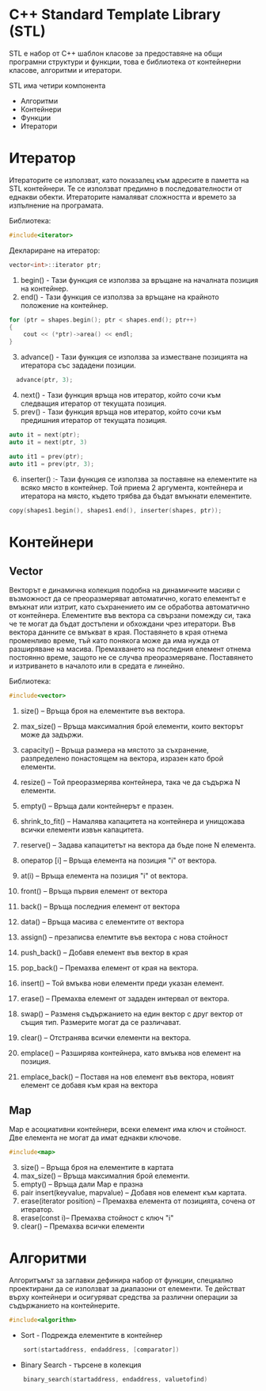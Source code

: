 # C++ Standard Template Library (STL)

STL е набор от C++ шаблон класове за предоставяне на общи програмни структури и функции, това е библиотека от контейнерни класове, алгоритми и итератори.

STL има четири компонента
- Алгоритми
- Контейнери
- Функции
- Итератори

# Итератор

Итераторите се използват, като показалец към адресите в паметта на STL контейнери. Те се използват предимно в последователности от еднакви обекти. Итераторите намаляват сложността и времето за изпълнение на програмата.

Библиотека:

```cpp
#include<iterator>
```
Деклариране на итератор:
```cpp
vector<int>::iterator ptr;
```

1. begin() - Тази функция се използва за връщане на началната позиция на контейнер.
2. end() - Тази функция се използва за връщане на крайното положение на контейнер.

```cpp
for (ptr = shapes.begin(); ptr < shapes.end(); ptr++)
{
	cout << (*ptr)->area() << endl;
}
```
3. advance() - Тази функция се използва за изместване позицията на итератора със зададени позиции.

```cpp
  advance(ptr, 3);
```

4. next() - Тази функция връща нов итератор, който сочи към следващия итератор от текущата позиция.
5. prev() - Тази функция връща нов итератор, който сочи към предишния итератор от текущата позиция.

```cpp
auto it = next(ptr);
auto it = next(ptr, 3)

auto it1 = prev(ptr);
auto it1 = prev(ptr, 3); 
```
6. inserter() :- Тази функция се използва за поставяне на елементите на всяко място в контейнер. Той приема 2 аргумента, контейнера и итератора на място, където трябва да бъдат вмъкнати елементите.

```cpp
copy(shapes1.begin(), shapes1.end(), inserter(shapes, ptr)); 
```

# Контейнери

## Vector

Векторът е динамична колекция подобна на динамичните масиви с възможност да се преоразмеряват автоматично, когато елементът е вмъкнат или изтрит, като съхранението им се обработва автоматично от контейнера. Елементите във вектора са свързани помежду си, така че те могат да бъдат достъпени и обхождани чрез итератори. Във вектора данните се вмъкват в края. Поставянето в края отнема променливо време, тъй като понякога може да има нужда от разширяване на масива. Премахването на последния елемент отнема постоянно време, защото не се случва преоразмеряване. Поставянето и изтриването в началото или в средата е линейно.

Библиотека:

```cpp
#include<vector>
```

1. size() – Връща броя на елементите във вектора.
2. max_size() – Връща максималния брой елементи, които векторът може да задържи.
3. capacity() – Връща размера на мястото за съхранение, разпределено понастоящем на вектора, изразен като брой елементи.
4. resize() – Той преоразмерява контейнера, така че да съдържа N елементи.
5. empty() – Връща дали контейнерът е празен.
6. shrink_to_fit() – Намалява капацитета на контейнера и унищожава всички елементи извън капацитета.
7. reserve() – Задава капацитетът на вектора да бъде поне N елемента. 

8. оператор [i] – Връща елемента на позиция "i" от вектора.
9. at(i) – Връща елемента на позиция "i" ot вектора.
10. front() – Връща първия елемент от вектора
11. back() – Връща последния елемент от вектора
12. data() – Връща масива с елементите от вектора

13. assign() – презаписва елемтите във вектора с нова стойност
14. push_back() – Добавя елемент във вектор в края
15. pop_back() – Премахва елемент от края на вектора.
16. insert() – Той вмъква нови елементи преди указан елемент.
17. erase() – Премахва елемент от зададен интервал от вектора.
18. swap() – Разменя съдържанието на един вектор с друг вектор от същия тип. Размерите могат да се различават.
19. clear() – Отстранява всички елементи на вектора.
20. emplace() – Разширява контейнера, като вмъква нов елемент на позиция.
21. emplace_back() – Поставя на нов елемент във вектора, новият елемент се добавя към края на вектора

## Map

Map e асоциативни контейнери, всеки елемент има ключ и стойност. Две елемента не могат да имат еднакви ключове.

```cpp
#include<map>
```

3. size() – Връща броя на елементите в картата
4. max_size() – Връща максималния брой елементи.
5. empty() – Връща дали Map е празна
6. pair insert(keyvalue, mapvalue) – Добавя нов елемент към картата.
7. erase(iterator position) – Премахва елемента от позицията, сочена от итератор.
8. erase(const i)– Премахва стойност с ключ "i"
9. clear() – Премахва всички елементи

# Алгоритми

Алгоритъмът за заглавки дефинира набор от функции, специално проектирани да се използват за диапазони от елементи. 
Те действат върху контейнери и осигуряват средства за различни операции за съдържанието на контейнерите.

```cpp
#include<algorithm>
```

- Sort - Подрежда елементите в контейнер

```cpp
	sort(startaddress, endaddress, [comparator])
```

- Binary Search - търсене в колекция

```cpp
	binary_search(startaddress, endaddress, valuetofind)
```

